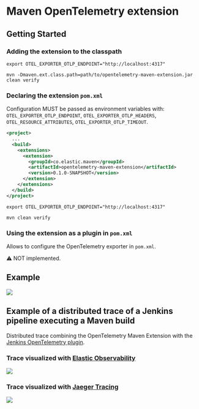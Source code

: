 # Maven OpenTelemetry extension

## Getting Started

### Adding the extension to the classpath

```
export OTEL_EXPORTER_OTLP_ENDPOINT="http://localhost:4317"

mvn -Dmaven.ext.class.path=path/to/opentelemetry-maven-extension.jar clean verify
```

### Declaring the extension `pom.xml`

Configuration MUST be passed as environment variables with: `OTEL_EXPORTER_OTLP_ENDPOINT`, `OTEL_EXPORTER_OTLP_HEADERS`, `OTEL_RESOURCE_ATTRIBUTES`, `OTEL_EXPORTER_OTLP_TIMEOUT`.


```xml
<project>
  ...
  <build>
    <extensions>
      <extension>
        <groupId>co.elastic.maven</groupId>
        <artifactId>opentelemetry-maven-extension</artifactId>
        <version>0.1.0-SNAPSHOT</version>
      </extension>
    </extensions>
  </build>
</project>
```

```
export OTEL_EXPORTER_OTLP_ENDPOINT="http://localhost:4317"

mvn clean verify
```

### Using the extension as a plugin in `pom.xml`

Allows to configure the OpenTelemetry exporter in `pom.xml`.

⚠️ NOT implemented.


## Example

![](https://github.com/cyrille-leclerc/maven-opentelemetry-extension/raw/main/docs/images/maven-execution-trace-jaeger.png)



## Example of a distributed trace of a Jenkins pipeline executing a Maven build

Distributed trace combining the OpenTelemetry Maven Extension with the [Jenkins OpenTelemetry plugin](https://plugins.jenkins.io/opentelemetry/).

### Trace visualized with [Elastic Observability](https://www.elastic.co/observability)

![](https://raw.githubusercontent.com/cyrille-leclerc/opentelemetry-maven-extension/main/docs/images/jenkins-maven-execution-trace-elastic.png)

### Trace visualized with [Jaeger Tracing](https://www.jaegertracing.io/)

![](https://raw.githubusercontent.com/cyrille-leclerc/opentelemetry-maven-extension/main/docs/images/jenkins-maven-execution-trace-jaeger.png)

